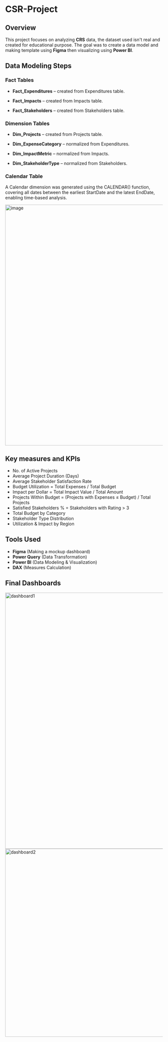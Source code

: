 # CSR-Project

## Overview
This project focuses on analyzing **CRS** data, the dataset used isn't real and created for educational purpose.
The goal was to create a data model and making template using **Figma** then visualizing using **Power BI**.

## Data Modeling Steps

### Fact Tables 
- **Fact_Expenditures** – created from Expenditures table.

- **Fact_Impacts** – created from Impacts table.

- **Fact_Stakeholders** – created from Stakeholders table.

### Dimension Tables
- **Dim_Projects** – created from Projects table.

- **Dim_ExpenseCategory** – normalized from Expenditures.

- **Dim_ImpactMetric** – normalized from Impacts.

- **Dim_StakeholderType** – normalized from Stakeholders.

### Calendar Table
A Calendar dimension was generated using the CALENDAR() function, covering all dates between the earliest StartDate and the latest EndDate, enabling time-based analysis.

<img width="940" height="771" alt="image" src="https://github.com/user-attachments/assets/7d696a85-062e-4be6-ae55-04041ebe42c1" />

## Key measures and KPIs
- No. of Active Projects
- Average Project Duration (Days)
- Average Stakeholder Satisfaction Rate
- Budget Utilization = Total Expenses / Total Budget
- Impact per Dollar = Total Impact Value / Total Amount
- Projects Within Budget = (Projects with Expenses ≤ Budget) / Total Projects
- Satisfied Stakeholders % = Stakeholders with Rating > 3
- Total Budget by Category
- Stakeholder Type Distribution
- Utilization & Impact by Region

## Tools Used
- **Figma** (Making a mockup dashboard)
- **Power Query** (Data Transformation)
- **Power BI** (Data Modeling & Visualization)
- **DAX** (Measures Calculation)

## Final Dashboards
<img width="923" height="820" alt="dashboard1" src="https://github.com/user-attachments/assets/14c84270-88c4-4248-97a4-a2216145fd0a" />
<img width="917" height="602" alt="dashboard2" src="https://github.com/user-attachments/assets/00779a68-3e32-42e3-801f-557357c3bb6a" />


